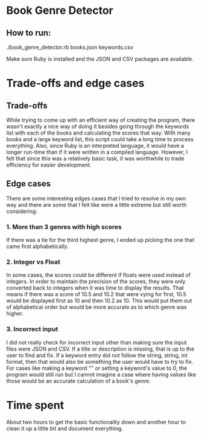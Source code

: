 # Book Genre Detector
## How to run:
./book_genre_detector.rb books.json keywords.csv

Make sure Ruby is installed and the JSON and CSV packages are available.

# Trade-offs and edge cases
## Trade-offs
While trying to come up with an efficient way of creating the program, there
wasn't exactly a nice way of doing it besides going through the keywords list
with each of the books and calculating the scores that way. With many books and
a large keyword list, this script could take a long time to process everything.
Also, since Ruby is an interpreted language, it would have a longer run-time
than if it were written in a compiled language. However, I felt that since this
was a relatively basic task, it was worthwhile to trade efficiency for easier
development.

## Edge cases
There are some interesting edges cases that I tried to resolve in my own way and
there are some that I felt like were a little extreme but still worth
considering:
### 1. More than 3 genres with high scores
If there was a tie for the third highest genre, I ended up picking the one that
came first alphabetically.
### 2. Integer vs Float
In some cases, the scores could be different if floats were used instead of
integers. In order to maintain the precision of the scores, they were only
converted back to integers when it was time to display the results. That means
if there was a score of 10.5 and 10.2 that were vying for first, 10.5 would
be displayed first as 10 and then 10.2 as 10. This would put them out of
alphabetical order but would be more accurate as to which genre was higher.
### 3. Incorrect input
I did not really check for incorrect input other than making sure the input
files were JSON and CSV. If a title or description is missing, that is up to the
user to find and fix. If a keyword entry did not follow the string, string, int
format, then that would also be something the user would have to try to fix. For
cases like making a keyword "" or setting a keyword's value to 0, the program 
would still run but I cannot imagine a case where having values like those would
be an accurate calculation of a book's genre.

# Time spent
About two hours to get the basic functionality down and another hour to clean it
up a little bit and document everything.

